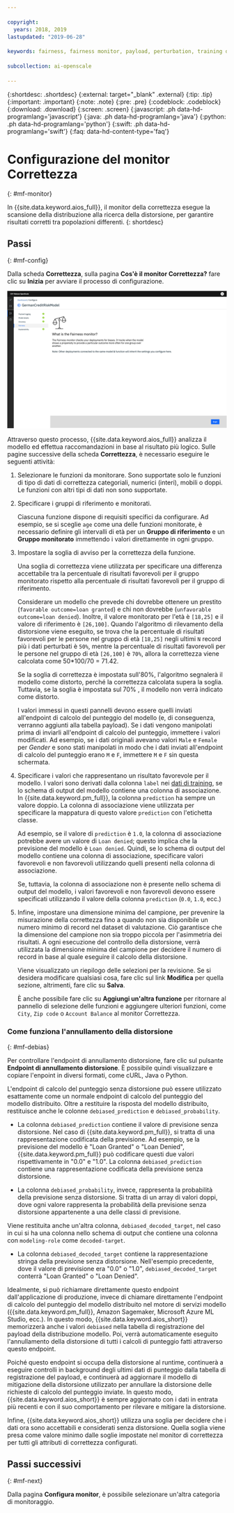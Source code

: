 ```yaml
---

copyright:
  years: 2018, 2019
lastupdated: "2019-06-28"

keywords: fairness, fairness monitor, payload, perturbation, training data, debiased

subcollection: ai-openscale

---
```


{:shortdesc: .shortdesc}
{:external: target="_blank" .external}
{:tip: .tip}
{:important: .important}
{:note: .note}
{:pre: .pre}
{:codeblock: .codeblock}
{:download: .download}
{:screen: .screen}
{:javascript: .ph data-hd-programlang='javascript'}
{:java: .ph data-hd-programlang='java'}
{:python: .ph data-hd-programlang='python'}
{:swift: .ph data-hd-programlang='swift'}
{:faq: data-hd-content-type='faq'}

# Configurazione del monitor Correttezza
{: #mf-monitor}

In {{site.data.keyword.aios_full}}, il monitor della correttezza esegue la scansione della distribuzione alla ricerca della distorsione, per garantire risultati corretti tra popolazioni differenti.
{: shortdesc}

## Passi
{: #mf-config}

Dalla scheda **Correttezza**, sulla pagina **Cos'è il monitor Correttezza?** fare clic su **Inizia** per avviare il processo di configurazione.

![Pagina Cos'è il monitor Correttezza?](images/fair-what-is.png)

Attraverso questo processo, {{site.data.keyword.aios_full}} analizza il modello ed effettua raccomandazioni in base al risultato più logico. Sulle pagine successive della scheda **Correttezza**, è necessario eseguire le seguenti attività:

1. Selezionare le funzioni da monitorare. Sono supportate solo le funzioni di tipo di dati di correttezza categoriali, numerici (interi), mobili o doppi. Le funzioni con altri tipi di dati non sono supportate.

1. Specificare i gruppi di riferimento e monitorati.

   Ciascuna funzione dispone di requisiti specifici da configurare. Ad esempio, se si sceglie `age` come una delle funzioni monitorate, è necessario definire gli intervalli di età per un **Gruppo di riferimento** e un **Gruppo monitorato** immettendo i valori direttamente in ogni gruppo.

1.  Impostare la soglia di avviso per la correttezza della funzione.

    Una soglia di correttezza viene utilizzata per specificare una differenza accettabile tra la percentuale di risultati favorevoli per il gruppo monitorato rispetto alla percentuale di risultati favorevoli per il gruppo di riferimento.

    Considerare un modello che prevede chi dovrebbe ottenere un prestito (`favorable outcome=loan granted`) e chi non dovrebbe (`unfavorable outcome=loan denied`). Inoltre, il valore monitorato per l'età è `[18,25]` e il valore di riferimento è `[26,100]`. Quando l'algoritmo di rilevamento della distorsione viene eseguito, se trova che la percentuale di risultati favorevoli per le persone nel gruppo di età `[18,25]` negli ultimi `N` record più i dati perturbati è `50%`, mentre la percentuale di risultati favorevoli per le persone nel gruppo di età `[26,100]` è `70%`, allora la correttezza viene calcolata come 50*100/70 = 71.42.

    Se la soglia di correttezza è impostata sull'80%, l'algoritmo segnalerà il modello come distorto, perché la correttezza calcolata supera la soglia. Tuttavia, se la soglia è impostata sul 70% , il modello non verrà indicato come distorto.

     I valori immessi in questi pannelli devono essere quelli inviati all'endpoint di calcolo del punteggio del modello (e, di conseguenza, verranno aggiunti alla tabella payload). Se i dati vengono manipolati prima di inviarli all'endpoint di calcolo del punteggio, immettere i valori modificati. Ad esempio, se i dati originali avevano valori `Male` e `Female` per *Gender* e sono stati manipolati in modo che i dati inviati all'endpoint di calcolo del punteggio erano `M` e `F`, immettere `M` e `F` sin questa schermata.

1.  Specificare i valori che rappresentano un risultato favorevole per il modello. I valori sono derivati dalla colonna `label` nei [dati di training](/docs/services/ai-openscale?topic=ai-openscale-trainingdata#trainingdata), se lo schema di output del modello contiene una colonna di associazione. In {{site.data.keyword.pm_full}}, la colonna `prediction` ha sempre un valore doppio. La colonna di associazione viene utilizzata per specificare la mappatura di questo valore `prediction` con l'etichetta classe.

    Ad esempio, se il valore di `prediction` è `1.0`, la colonna di associazione potrebbe avere un valore di `Loan denied`; questo implica che la previsione del modello è `Loan denied`. Quindi, se lo schema di output del modello contiene una colonna di associazione, specificare valori favorevoli e non favorevoli utilizzando quelli presenti nella colonna di associazione.

    Se, tuttavia, la colonna di associazione non è presente nello schema di output del modello, i valori favorevoli e non favorevoli devono essere specificati utilizzando il valore della colonna `prediction` (`0.0`, `1.0`, ecc.)

1.  Infine, impostare una dimensione minima del campione, per prevenire la misurazione della correttezza fino a quando non sia disponibile un numero minimo di record nel dataset di valutazione. Ciò garantisce che la dimensione del campione non sia troppo piccola per l'asimmetria dei risultati. A ogni esecuzione del controllo della distorsione, verrà utilizzata la dimensione minima del campione per decidere il numero di record in base al quale eseguire il calcolo della distorsione.

    Viene visualizzato un riepilogo delle selezioni per la revisione. Se si desidera modificare qualsiasi cosa, fare clic sul link **Modifica** per quella sezione, altrimenti, fare clic su **Salva**.

    È anche possibile fare clic su **Aggiungi un'altra funzione** per ritornare al pannello di selezione delle funzioni e aggiungere ulteriori funzioni, come `City`, `Zip code` o `Account Balance` al monitor Correttezza.

### Come funziona l'annullamento della distorsione
{: #mf-debias}

Per controllare l'endpoint di annullamento distorsione, fare clic sul pulsante **Endpoint di annullamento distorsione**. È possibile quindi visualizzare e copiare l'enpoint in diversi formati, come cURL, Java o Python. 

L'endpoint di calcolo del punteggio senza distorsione può essere utilizzato esattamente come un normale endpoint di calcolo del punteggio del modello distribuito. Oltre a restituire la risposta del modello distribuito, restituisce anche le colonne `debiased_prediction` e `debiased_probability`.

- La colonna `debiased_prediction` contiene il valore di previsione senza distorsione. Nel caso di {{site.data.keyword.pm_full}}, si tratta di una rappresentazione codificata della previsione. Ad esempio, se la previsione del modello è "Loan Granted" o "Loan Denied", {{site.data.keyword.pm_full}} può codificare questi due valori rispettivamente in "0.0" e "1.0". La colonna `debiased_prediction` contiene una rappresentazione codificata della previsione senza distorsione.

- La colonna `debiased_probability`, invece, rappresenta la probabilità della previsione senza distorsione. Si tratta di un array di valori doppi, dove ogni valore rappresenta la probabilità della previsione senza distorsione appartenente a una delle classi di previsione.

Viene restituita anche un'altra colonna, `debiased_decoded_target`, nel caso in cui si ha una colonna nello schema di output che contiene una colonna con `modeling-role` come `decoded-target`.

- La colonna `debiased_decoded_target` contiene la rappresentazione stringa della previsione senza distorsione. Nell'esempio precedente, dove il valore di previsione era "0.0" o "1.0", `debiased_decoded_target` conterrà "Loan Granted" o "Loan Denied".

Idealmente, si può richiamare direttamente questo endpoint dall'applicazione di produzione, invece di chiamare direttamente l'endpoint di calcolo del punteggio del modello distribuito nel motore di servizi modello ({{site.data.keyword.pm_full}}, Amazon Sagemaker, Microsoft Azure ML Studio, ecc.). In questo modo, {{site.data.keyword.aios_short}} memorizzerà anche i valori `debiased` nella tabella di registrazione del payload della distribuzione modello. Poi, verrà automaticamente eseguito l'annullamento della distorsione di tutti i calcoli di punteggio fatti attraverso questo endpoint.

Poiché questo endpoint si occupa della distorsione al runtime, continuerà a eseguire controlli in background degli ultimi dati di punteggio dalla tabella di registrazione del payload, e continuerà ad aggiornare il modello di mitigazione della distorsione utilizzato per annullare la distorsione delle richieste di calcolo del punteggio inviate. In questo modo, {{site.data.keyword.aios_short}} è sempre aggiornato con i dati in entrata più recenti e con il suo comportamento per rilevare e mitigare la distorsione.

Infine, {{site.data.keyword.aios_short}} utilizza una soglia per decidere che i dati ora sono accettabili e considerati senza distorsione. Quella soglia viene presa come valore minimo dalle soglie impostate nel monitor di correttezza per tutti gli attributi di correttezza configurati.

## Passi successivi
{: #mf-next}

Dalla pagina **Configura monitor**, è possibile selezionare un'altra categoria di monitoraggio.

